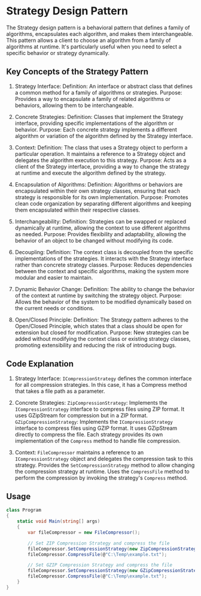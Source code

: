 ﻿# Strategy Design Pattern
The Strategy design pattern is a behavioral pattern that defines a family of algorithms, encapsulates each algorithm, and makes them interchangeable. This pattern allows a client to choose an algorithm from a family of algorithms at runtime. It's particularly useful when you need to select a specific behavior or strategy dynamically.

## Key Concepts of the Strategy Pattern
1. Strategy Interface:
Definition: An interface or abstract class that defines a common method for a family of algorithms or strategies.
Purpose: Provides a way to encapsulate a family of related algorithms or behaviors, allowing them to be interchangeable.

2. Concrete Strategies:
Definition: Classes that implement the Strategy interface, providing specific implementations of the algorithm or behavior.
Purpose: Each concrete strategy implements a different algorithm or variation of the algorithm defined by the Strategy interface.

3. Context:
Definition: The class that uses a Strategy object to perform a particular operation. It maintains a reference to a Strategy object and delegates the algorithm execution to this strategy.
Purpose: Acts as a client of the Strategy interface, providing a way to change the strategy at runtime and execute the algorithm defined by the strategy.

4. Encapsulation of Algorithms:
Definition: Algorithms or behaviors are encapsulated within their own strategy classes, ensuring that each strategy is responsible for its own implementation.
Purpose: Promotes clean code organization by separating different algorithms and keeping them encapsulated within their respective classes.

5. Interchangeability:
Definition: Strategies can be swapped or replaced dynamically at runtime, allowing the context to use different algorithms as needed.
Purpose: Provides flexibility and adaptability, allowing the behavior of an object to be changed without modifying its code.

6. Decoupling:
Definition: The context class is decoupled from the specific implementations of the strategies. It interacts with the Strategy interface rather than concrete strategy classes.
Purpose: Reduces dependencies between the context and specific algorithms, making the system more modular and easier to maintain.

7. Dynamic Behavior Change:
Definition: The ability to change the behavior of the context at runtime by switching the strategy object.
Purpose: Allows the behavior of the system to be modified dynamically based on the current needs or conditions.

8. Open/Closed Principle:
Definition: The Strategy pattern adheres to the Open/Closed Principle, which states that a class should be open for extension but closed for modification.
Purpose: New strategies can be added without modifying the context class or existing strategy classes, promoting extensibility and reducing the risk of introducing bugs.

## Code Explanation
1. Strategy Interface:
`ICompressionStrategy` defines the common interface for all compression strategies. In this case, it has a Compress method that takes a file path as a parameter.

2. Concrete Strategies:
`ZipCompressionStrategy`: Implements the `ICompressionStrategy` interface to compress files using ZIP format. It uses GZipStream for compression but in a ZIP format.
`GZipCompressionStrategy`: Implements the `ICompressionStrategy` interface to compress files using GZIP format. It uses GZipStream directly to compress the file.
Each strategy provides its own implementation of the `Compress` method to handle file compression.

3. Context:
`FileCompressor` maintains a reference to an `ICompressionStrategy` object and delegates the compression task to this strategy.
Provides the `SetCompressionStrategy` method to allow changing the compression strategy at runtime.
Uses the `CompressFile` method to perform the compression by invoking the strategy's `Compress` method.

## Usage
```csharp
class Program
{
    static void Main(string[] args)
    {
        var fileCompressor = new FileCompressor();

        // Set ZIP Compression Strategy and compress the file
        fileCompressor.SetCompressionStrategy(new ZipCompressionStrategy());
        fileCompressor.CompressFile(@"C:\Temp\example.txt");

        // Set GZIP Compression Strategy and compress the file
        fileCompressor.SetCompressionStrategy(new GZipCompressionStrategy());
        fileCompressor.CompressFile(@"C:\Temp\example.txt");
    }
}
```